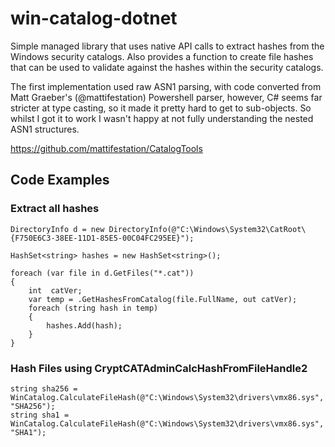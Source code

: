 # win-catalog-dotnet

Simple managed library that uses native API calls to extract hashes from the Windows security catalogs. Also provides a function to create file hashes that can be used to validate against the hashes within the security catalogs.

The first implementation used raw ASN1 parsing, with code converted from Matt Graeber's (@mattifestation) Powershell parser, however, C# seems far stricter at type casting, so it made it pretty hard to get to sub-objects. So whilst I got it to work I wasn't happy at not fully understanding the nested ASN1 structures.

https://github.com/mattifestation/CatalogTools

## Code Examples

### Extract all hashes 
```
DirectoryInfo d = new DirectoryInfo(@"C:\Windows\System32\CatRoot\{F750E6C3-38EE-11D1-85E5-00C04FC295EE}");

HashSet<string> hashes = new HashSet<string>();

foreach (var file in d.GetFiles("*.cat"))
{
    int  catVer;
    var temp = .GetHashesFromCatalog(file.FullName, out catVer);
    foreach (string hash in temp)
    {
        hashes.Add(hash);
    }
}
```

### Hash Files using CryptCATAdminCalcHashFromFileHandle2

```
string sha256 = WinCatalog.CalculateFileHash(@"C:\Windows\System32\drivers\vmx86.sys", "SHA256");
string sha1 = WinCatalog.CalculateFileHash(@"C:\Windows\System32\drivers\vmx86.sys", "SHA1");
```
